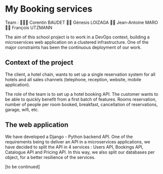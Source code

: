 # My Booking services
Team :
👨🏼‍🦱 Corentin BAUDET
👩🏻 Génesis LOIZAGA
👦🏻 Jean-Antoine MARO
🧔🏻 François UTZMANN

The aim of this school project is to work in a DevOps context, building a microservices web application on a clustered infrastructure. One of the major constraints has been the continuous deployment of our work.

## Context of the project

The client, a hotel chain, wants to set up a single reservation system for all hotels and all sales channels (telephone, reception, website, mobile application).

The role of the team is to set up a hotel booking API. The customer wants to be able to quickly benefit from a first batch of features. Rooms reservation, number of people per room booked, breakfast, cancellation of reservations, garage, wifi, etc.

## The web application

We have developed a Django - Python backend API. One of the requirements being to deliver an API in a microservices applications, we have decided to split the API in 4 services : Users API, Bookings API, Catalogue API and Pricing API. In this way, we also split our databases per object, for a better resilience of the services.

[to be continued]
